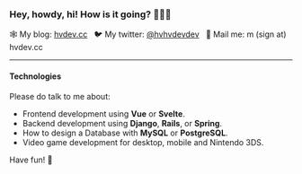 ### Hey, howdy, hi! How is it going? 👋👋👋

🕸️ My blog: <a href="https://hvdev.cc/">hvdev.cc</a>&nbsp;&nbsp;
🐦 My twitter: <a href="https://twitter.com/hvhvdevdev">@hvhvdevdev</a>&nbsp;&nbsp;
💌 Mail me: m (sign at) hvdev.cc
<hr/>

#### Technologies
Please do talk to me about:

- Frontend development using **Vue** or **Svelte**.
- Backend development using **Django**, **Rails**, or **Spring**.
- How to design a Database with **MySQL** or **PostgreSQL**.
- Video game development for desktop, mobile and Nintendo 3DS.

Have fun! 🐧

